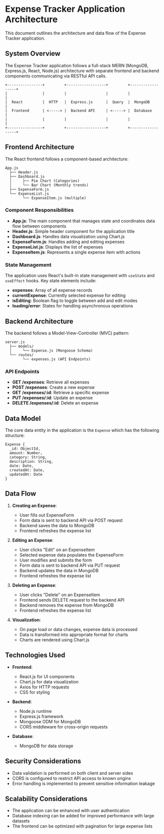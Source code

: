 # Expense Tracker Application Architecture

This document outlines the architecture and data flow of the Expense Tracker application.

## System Overview

The Expense Tracker application follows a full-stack MERN (MongoDB, Express.js, React, Node.js) architecture with separate frontend and backend components communicating via RESTful API calls.

```
+----------------+         +------------------+         +------------------+
|                |         |                  |         |                  |
|  React         |  HTTP   |  Express.js      |  Query  |  MongoDB         |
|  Frontend      | <-----> |  Backend API     | <-----> |  Database        |
|                |         |                  |         |                  |
+----------------+         +------------------+         +------------------+
```

## Frontend Architecture

The React frontend follows a component-based architecture:

```
App.js
  ├── Header.js
  ├── Dashboard.js
  │     ├── Pie Chart (Categories)
  │     └── Bar Chart (Monthly trends)
  ├── ExpenseForm.js
  └── ExpenseList.js
        └── ExpenseItem.js (multiple)
```

### Component Responsibilities

- **App.js**: The main component that manages state and coordinates data flow between components
- **Header.js**: Simple header component for the application title
- **Dashboard.js**: Handles data visualization using Chart.js
- **ExpenseForm.js**: Handles adding and editing expenses
- **ExpenseList.js**: Displays the list of expenses
- **ExpenseItem.js**: Represents a single expense item with actions

### State Management

The application uses React's built-in state management with `useState` and `useEffect` hooks. Key state elements include:

- **expenses**: Array of all expense records
- **currentExpense**: Currently selected expense for editing
- **isEditing**: Boolean flag to toggle between add and edit modes
- **loading/error**: States for handling asynchronous operations

## Backend Architecture

The backend follows a Model-View-Controller (MVC) pattern:

```
server.js
  ├── models/
  │     └── Expense.js (Mongoose Schema)
  └── routes/
        └── expenses.js (API Endpoints)
```

### API Endpoints

- **GET /expenses**: Retrieve all expenses
- **POST /expenses**: Create a new expense
- **GET /expenses/:id**: Retrieve a specific expense
- **PUT /expenses/:id**: Update an expense
- **DELETE /expenses/:id**: Delete an expense

## Data Model

The core data entity in the application is the `Expense` which has the following structure:

```
Expense {
  _id: ObjectId,
  amount: Number,
  category: String,
  description: String,
  date: Date,
  createdAt: Date,
  updatedAt: Date
}
```

## Data Flow

1. **Creating an Expense**:
   - User fills out ExpenseForm
   - Form data is sent to backend API via POST request
   - Backend saves the data to MongoDB
   - Frontend refreshes the expense list

2. **Editing an Expense**:
   - User clicks "Edit" on an ExpenseItem
   - Selected expense data populates the ExpenseForm
   - User modifies and submits the form
   - Form data is sent to backend API via PUT request
   - Backend updates the data in MongoDB
   - Frontend refreshes the expense list

3. **Deleting an Expense**:
   - User clicks "Delete" on an ExpenseItem
   - Frontend sends DELETE request to the backend API
   - Backend removes the expense from MongoDB
   - Frontend refreshes the expense list

4. **Visualization**:
   - On page load or data changes, expense data is processed
   - Data is transformed into appropriate format for charts
   - Charts are rendered using Chart.js

## Technologies Used

- **Frontend**:
  - React.js for UI components
  - Chart.js for data visualization
  - Axios for HTTP requests
  - CSS for styling

- **Backend**:
  - Node.js runtime
  - Express.js framework
  - Mongoose ODM for MongoDB
  - CORS middleware for cross-origin requests

- **Database**:
  - MongoDB for data storage

## Security Considerations

- Data validation is performed on both client and server sides
- CORS is configured to restrict API access to known origins
- Error handling is implemented to prevent sensitive information leakage

## Scalability Considerations

- The application can be enhanced with user authentication
- Database indexing can be added for improved performance with large datasets
- The frontend can be optimized with pagination for large expense lists
